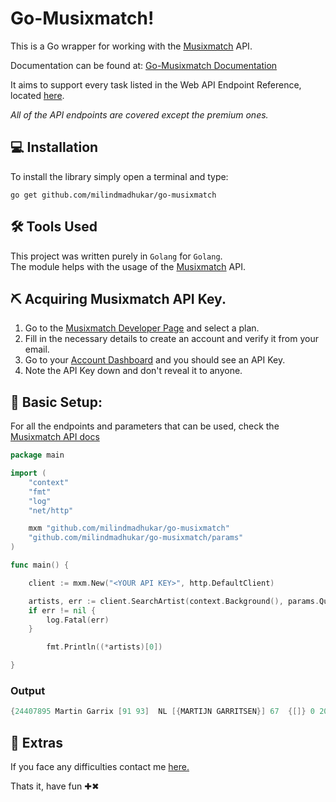 
# Go-Musixmatch!

This is a Go wrapper for working with the [Musixmatch](https://www.musixmatch.com/) API.

Documentation can be found at: [Go-Musixmatch Documentation](https://pkg.go.dev/github.com/milindmadhukar/go-musixmatch)

It aims to support every task listed in the Web API Endpoint Reference, located [here](https://developer.musixmatch.com/documentation).

*All of the API endpoints are covered except the premium ones.*


## 💻 Installation
To install the library simply open a terminal and type:
```
go get github.com/milindmadhukar/go-musixmatch
```

## ️️🛠️ Tools Used

This project was written purely in `Golang` for `Golang`.</br>
The module helps with the usage of the [Musixmatch](https://developer.musixmatch.com/documentation) API.

## ⛏️  Acquiring Musixmatch API Key.

1. Go to the [Musixmatch Developer Page](https://developer.musixmatch.com/plans) and select a plan.
1. Fill in the necessary details to create an account and verify it from your email.
1. Go to your [Account Dashboard](https://developer.musixmatch.com/admin/applications) and you should see an API Key.
1. Note the API Key down and don't reveal it to anyone.


## 🏁 Basic Setup:
For all the endpoints and parameters that can be used, check the [Musixmatch API docs](https://developer.musixmatch.com/documentation)

```go
package main

import (
	"context"
	"fmt"
	"log"
	"net/http"

	mxm "github.com/milindmadhukar/go-musixmatch"
	"github.com/milindmadhukar/go-musixmatch/params"
)

func main() {

	client := mxm.New("<YOUR API KEY>", http.DefaultClient)

	artists, err := client.SearchArtist(context.Background(), params.QueryArtist("Martin Garrix"))
	if err != nil {
		log.Fatal(err)
	}

        fmt.Println((*artists)[0])

}
```

### Output
```go
{24407895 Martin Garrix [91 93]  NL [{MARTIJN GARRITSEN}] 67  {[]} 0 2017-02-03 07:02:12 +0000 UTC 1996 1996-05-15  0000-00-00}
```


## 🧿 Extras

If you face any difficulties contact me [here.](https://milindm.me/contact/)

Thats it, have fun ✚✖
